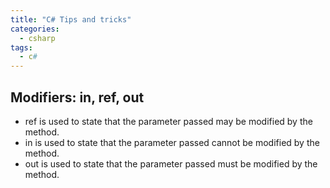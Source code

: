 ```yaml
---
title: "C# Tips and tricks"
categories:
  - csharp
tags:
  - c#
---
```


## Modifiers: in, ref, out

- ref is used to state that the parameter passed may be modified by the method.
- in is used to state that the parameter passed cannot be modified by the method.
- out is used to state that the parameter passed must be modified by the method.

```csharp

```
